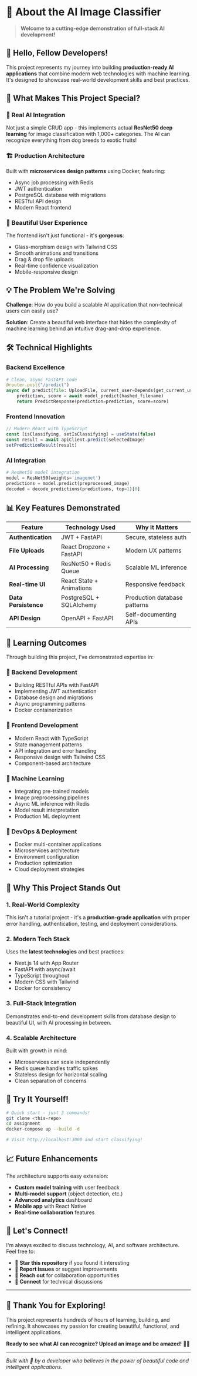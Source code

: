 # 🎯 About the AI Image Classifier

> **Welcome to a cutting-edge demonstration of full-stack AI development!**

## 👋 **Hello, Fellow Developers!**

This project represents my journey into building **production-ready AI applications** that combine modern web technologies with machine learning. It's designed to showcase real-world development skills and best practices.

## 🎨 **What Makes This Project Special?**

### **🧠 Real AI Integration**
Not just a simple CRUD app - this implements actual **ResNet50 deep learning** for image classification with 1,000+ categories. The AI can recognize everything from dog breeds to exotic fruits!

### **🏗️ Production Architecture** 
Built with **microservices design patterns** using Docker, featuring:
- Async job processing with Redis
- JWT authentication
- PostgreSQL database with migrations
- RESTful API design
- Modern React frontend

### **🎨 Beautiful User Experience**
The frontend isn't just functional - it's **gorgeous**:
- Glass-morphism design with Tailwind CSS
- Smooth animations and transitions
- Drag & drop file uploads
- Real-time confidence visualization
- Mobile-responsive design

## 💡 **The Problem We're Solving**

**Challenge**: How do you build a scalable AI application that non-technical users can easily use?

**Solution**: Create a beautiful web interface that hides the complexity of machine learning behind an intuitive drag-and-drop experience.

## 🛠️ **Technical Highlights**

### **Backend Excellence**
```python
# Clean, async FastAPI code
@router.post("/predict")
async def predict(file: UploadFile, current_user=Depends(get_current_user)):
    prediction, score = await model_predict(hashed_filename)
    return PredictResponse(prediction=prediction, score=score)
```

### **Frontend Innovation**
```typescript
// Modern React with TypeScript
const [isClassifying, setIsClassifying] = useState(false)
const result = await apiClient.predict(selectedImage)
setPredictionResult(result)
```

### **AI Integration**
```python
# ResNet50 model integration
model = ResNet50(weights='imagenet')
predictions = model.predict(preprocessed_image)
decoded = decode_predictions(predictions, top=1)[0]
```

## 📊 **Key Features Demonstrated**

| Feature | Technology Used | Why It Matters |
|---------|----------------|----------------|
| **Authentication** | JWT + FastAPI | Secure, stateless auth |
| **File Uploads** | React Dropzone + FastAPI | Modern UX patterns |
| **AI Processing** | ResNet50 + Redis Queue | Scalable ML inference |
| **Real-time UI** | React State + Animations | Responsive feedback |
| **Data Persistence** | PostgreSQL + SQLAlchemy | Production database patterns |
| **API Design** | OpenAPI + FastAPI | Self-documenting APIs |

## 🎯 **Learning Outcomes**

Through building this project, I've demonstrated expertise in:

### **🔧 Backend Development**
- Building RESTful APIs with FastAPI
- Implementing JWT authentication
- Database design and migrations
- Async programming patterns
- Docker containerization

### **🎨 Frontend Development**
- Modern React with TypeScript
- State management patterns  
- API integration and error handling
- Responsive design with Tailwind CSS
- Component-based architecture

### **🤖 Machine Learning**
- Integrating pre-trained models
- Image preprocessing pipelines
- Async ML inference with Redis
- Model result interpretation
- Production ML deployment

### **🚀 DevOps & Deployment**
- Docker multi-container applications
- Microservices architecture
- Environment configuration
- Production optimization
- Cloud deployment strategies

## 🌟 **Why This Project Stands Out**

### **1. Real-World Complexity**
This isn't a tutorial project - it's a **production-grade application** with proper error handling, authentication, testing, and deployment considerations.

### **2. Modern Tech Stack**
Uses the **latest technologies** and best practices:
- Next.js 14 with App Router
- FastAPI with async/await
- TypeScript throughout
- Modern CSS with Tailwind
- Docker for consistency

### **3. Full-Stack Integration**
Demonstrates end-to-end development skills from database design to beautiful UI, with AI processing in between.

### **4. Scalable Architecture**
Built with growth in mind:
- Microservices can scale independently
- Redis queue handles traffic spikes
- Stateless design for horizontal scaling
- Clean separation of concerns

## 🚀 **Try It Yourself!**

```bash
# Quick start - just 3 commands!
git clone <this-repo>
cd assignment
docker-compose up --build -d

# Visit http://localhost:3000 and start classifying!
```

## 📈 **Future Enhancements**

The architecture supports easy extension:
- **Custom model training** with user feedback
- **Multi-model support** (object detection, etc.)
- **Advanced analytics** dashboard
- **Mobile app** with React Native
- **Real-time collaboration** features

## 🤝 **Let's Connect!**

I'm always excited to discuss technology, AI, and software architecture. Feel free to:

- 🌟 **Star this repository** if you found it interesting
- 🐛 **Report issues** or suggest improvements  
- 💬 **Reach out** for collaboration opportunities
- 📧 **Connect** for technical discussions

---

## 🎊 **Thank You for Exploring!**

This project represents hundreds of hours of learning, building, and refining. It showcases my passion for creating beautiful, functional, and intelligent applications.

**Ready to see what AI can recognize? Upload an image and be amazed!** 🤖✨

---

*Built with 💙 by a developer who believes in the power of beautiful code and intelligent applications.* 
